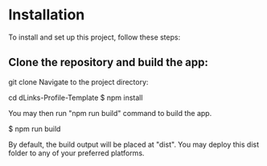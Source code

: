 # Installation

To install and set up this project, follow these steps:

## Clone the repository and build the app:

git clone <repository-url>
Navigate to the project directory:

cd dLinks-Profile-Template
$ npm install

You may then run "npm run build" command to build the app.

$ npm run build

By default, the build output will be placed at "dist". 
You may deploy this dist folder to any of your preferred platforms.

#
